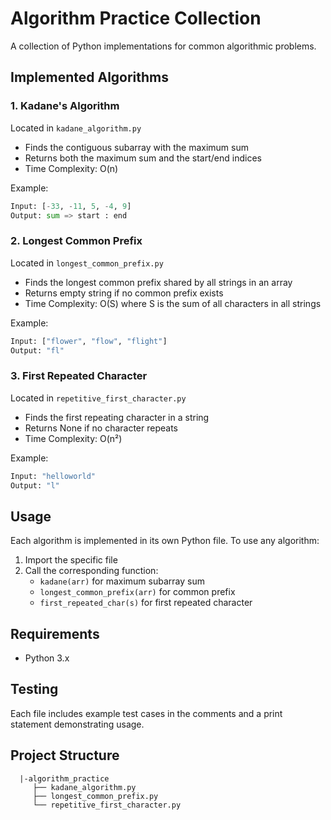 # Algorithm Practice Collection

A collection of Python implementations for common algorithmic problems.

## Implemented Algorithms

### 1. Kadane's Algorithm
Located in `kadane_algorithm.py`
- Finds the contiguous subarray with the maximum sum
- Returns both the maximum sum and the start/end indices
- Time Complexity: O(n)

Example:
```python
Input: [-33, -11, 5, -4, 9]
Output: sum => start : end
```

### 2. Longest Common Prefix
Located in `longest_common_prefix.py`
- Finds the longest common prefix shared by all strings in an array
- Returns empty string if no common prefix exists
- Time Complexity: O(S) where S is the sum of all characters in all strings

Example:
```python
Input: ["flower", "flow", "flight"]
Output: "fl"
```

### 3. First Repeated Character
Located in `repetitive_first_character.py`
- Finds the first repeating character in a string
- Returns None if no character repeats
- Time Complexity: O(n²)

Example:
```python
Input: "helloworld"
Output: "l"
```

## Usage

Each algorithm is implemented in its own Python file. To use any algorithm:

1. Import the specific file
2. Call the corresponding function:
   - `kadane(arr)` for maximum subarray sum
   - `longest_common_prefix(arr)` for common prefix
   - `first_repeated_char(s)` for first repeated character

## Requirements
- Python 3.x

## Testing
Each file includes example test cases in the comments and a print statement demonstrating usage.

## Project Structure
      |-algorithm_practice
         ├── kadane_algorithm.py
         ├── longest_common_prefix.py
         └── repetitive_first_character.py